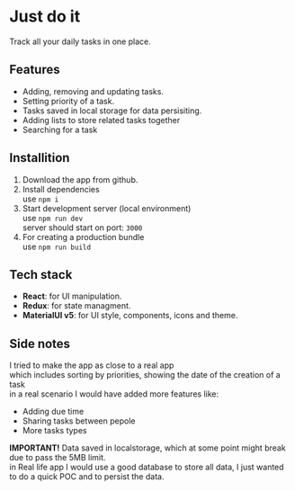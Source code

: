 # Just do it

Track all your daily tasks in one place.

## Features
- Adding, removing and updating tasks.
- Setting priority of a task.
- Tasks saved in local storage for data persisiting.
- Adding lists to store related tasks together
- Searching for a task
## Installition
1) Download the app from github.
2) Install dependencies\
use `npm i`
3) Start development server (local environment) \
use `npm run dev`\
server should start on port: `3000`
4) For creating a production bundle\
use `npm run build`
## Tech stack
- **React**: for UI manipulation.
- **Redux**: for state managment.
- **MaterialUI v5**: for UI style, components, icons and theme.

## Side notes
I tried to make the app as close to a real app\
which includes sorting by priorities, showing the date of the creation of a task\
in a real scenario I would have added more features like:
- Adding due time
- Sharing tasks between pepole
- More tasks types

**IMPORTANT!**
Data saved in localstorage, which at some point might break due to pass the 5MB limit.\
in Real life app I would use a good database to store all data, I just wanted to do a quick POC and to persist the data.
